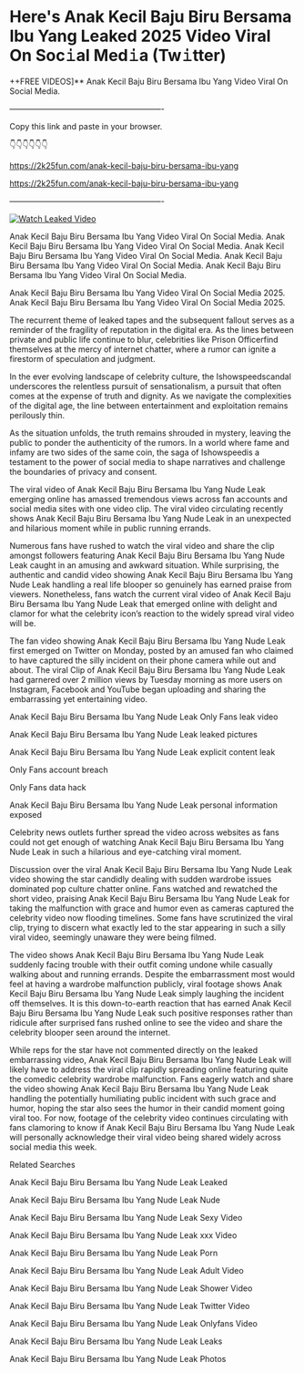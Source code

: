 # Here's Anak Kecil Baju Biru Bersama Ibu Yang Leaked 2025 Video Viral On Soc𝚒al Med𝚒a (Tw𝚒tter)

++FREE VIDEOS]** Anak Kecil Baju Biru Bersama Ibu Yang Video Viral On Social Media.

———————————————————-

Copy this link and paste in your browser.

👇👇👇👇👇👇

https://2k25fun.com/anak-kecil-baju-biru-bersama-ibu-yang

https://2k25fun.com/anak-kecil-baju-biru-bersama-ibu-yang

———————————————————-

[![Watch Leaked Video](https://miro.medium.com/v2/resize:fit:828/format:webp/1*cilzJN44JGOrTw9NJCrNHA.gif "Watch Leaked Video")](https://2k25fun.com/anak-kecil-baju-biru-bersama-ibu-yang)

Anak Kecil Baju Biru Bersama Ibu Yang Video Viral On Social Media. Anak Kecil Baju Biru Bersama Ibu Yang Video Viral On Social Media. Anak Kecil Baju Biru Bersama Ibu Yang Video Viral On Social Media. Anak Kecil Baju Biru Bersama Ibu Yang Video Viral On Social Media. Anak Kecil Baju Biru Bersama Ibu Yang Video Viral On Social Media.

Anak Kecil Baju Biru Bersama Ibu Yang Video Viral On Social Media 2025. Anak Kecil Baju Biru Bersama Ibu Yang Video Viral On Social Media 2025.

The recurrent theme of leaked tapes and the subsequent fallout serves as a reminder of the fragility of reputation in the digital era. As the lines between private and public life continue to blur, celebrities like Prison Officerfind themselves at the mercy of internet chatter, where a rumor can ignite a firestorm of speculation and judgment.

In the ever evolving landscape of celebrity culture, the Ishowspeedscandal underscores the relentless pursuit of sensationalism, a pursuit that often comes at the expense of truth and dignity. As we navigate the complexities of the digital age, the line between entertainment and exploitation remains perilously thin.

As the situation unfolds, the truth remains shrouded in mystery, leaving the public to ponder the authenticity of the rumors. In a world where fame and infamy are two sides of the same coin, the saga of Ishowspeedis a testament to the power of social media to shape narratives and challenge the boundaries of privacy and consent.

The viral video of Anak Kecil Baju Biru Bersama Ibu Yang Nude Leak emerging online has amassed tremendous views across fan accounts and social media sites with one video clip. The viral video circulating recently shows Anak Kecil Baju Biru Bersama Ibu Yang Nude Leak in an unexpected and hilarious moment while in public running errands.

Numerous fans have rushed to watch the viral video and share the clip amongst followers featuring Anak Kecil Baju Biru Bersama Ibu Yang Nude Leak caught in an amusing and awkward situation. While surprising, the authentic and candid video showing Anak Kecil Baju Biru Bersama Ibu Yang Nude Leak handling a real life blooper so genuinely has earned praise from viewers. Nonetheless, fans watch the current viral video of Anak Kecil Baju Biru Bersama Ibu Yang Nude Leak that emerged online with delight and clamor for what the celebrity icon’s reaction to the widely spread viral video will be.

The fan video showing Anak Kecil Baju Biru Bersama Ibu Yang Nude Leak first emerged on Twitter on Monday, posted by an amused fan who claimed to have captured the silly incident on their phone camera while out and about. The viral Clip of Anak Kecil Baju Biru Bersama Ibu Yang Nude Leak had garnered over 2 million views by Tuesday morning as more users on Instagram, Facebook and YouTube began uploading and sharing the embarrassing yet entertaining video.

Anak Kecil Baju Biru Bersama Ibu Yang Nude Leak Only Fans leak video

Anak Kecil Baju Biru Bersama Ibu Yang Nude Leak leaked pictures

Anak Kecil Baju Biru Bersama Ibu Yang Nude Leak explicit content leak

Only Fans account breach

Only Fans data hack

Anak Kecil Baju Biru Bersama Ibu Yang Nude Leak personal information exposed

Celebrity news outlets further spread the video across websites as fans could not get enough of watching Anak Kecil Baju Biru Bersama Ibu Yang Nude Leak in such a hilarious and eye-catching viral moment.

Discussion over the viral Anak Kecil Baju Biru Bersama Ibu Yang Nude Leak video showing the star candidly dealing with sudden wardrobe issues dominated pop culture chatter online. Fans watched and rewatched the short video, praising Anak Kecil Baju Biru Bersama Ibu Yang Nude Leak for taking the malfunction with grace and humor even as cameras captured the celebrity video now flooding timelines. Some fans have scrutinized the viral clip, trying to discern what exactly led to the star appearing in such a silly viral video, seemingly unaware they were being filmed.

The video shows Anak Kecil Baju Biru Bersama Ibu Yang Nude Leak suddenly facing trouble with their outfit coming undone while casually walking about and running errands. Despite the embarrassment most would feel at having a wardrobe malfunction publicly, viral footage shows Anak Kecil Baju Biru Bersama Ibu Yang Nude Leak simply laughing the incident off themselves. It is this down-to-earth reaction that has earned Anak Kecil Baju Biru Bersama Ibu Yang Nude Leak such positive responses rather than ridicule after surprised fans rushed online to see the video and share the celebrity blooper seen around the internet.

While reps for the star have not commented directly on the leaked embarrassing video, Anak Kecil Baju Biru Bersama Ibu Yang Nude Leak will likely have to address the viral clip rapidly spreading online featuring quite the comedic celebrity wardrobe malfunction. Fans eagerly watch and share the video showing Anak Kecil Baju Biru Bersama Ibu Yang Nude Leak handling the potentially humiliating public incident with such grace and humor, hoping the star also sees the humor in their candid moment going viral too. For now, footage of the celebrity video continues circulating with fans clamoring to know if Anak Kecil Baju Biru Bersama Ibu Yang Nude Leak will personally acknowledge their viral video being shared widely across social media this week.

Related Searches

Anak Kecil Baju Biru Bersama Ibu Yang Nude Leak Leaked

Anak Kecil Baju Biru Bersama Ibu Yang Nude Leak Nude

Anak Kecil Baju Biru Bersama Ibu Yang Nude Leak Sexy Video

Anak Kecil Baju Biru Bersama Ibu Yang Nude Leak xxx Video

Anak Kecil Baju Biru Bersama Ibu Yang Nude Leak Porn

Anak Kecil Baju Biru Bersama Ibu Yang Nude Leak Adult Video

Anak Kecil Baju Biru Bersama Ibu Yang Nude Leak Shower Video

Anak Kecil Baju Biru Bersama Ibu Yang Nude Leak Twitter Video

Anak Kecil Baju Biru Bersama Ibu Yang Nude Leak Onlyfans Video

Anak Kecil Baju Biru Bersama Ibu Yang Nude Leak Leaks

Anak Kecil Baju Biru Bersama Ibu Yang Nude Leak Photos